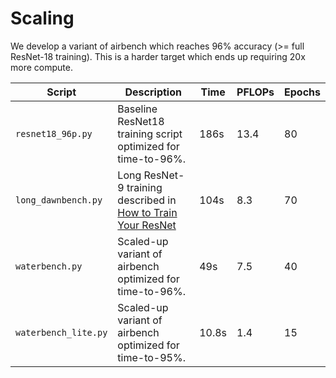 # Scaling

We develop a variant of airbench which reaches 96% accuracy (>= full ResNet-18 training).
This is a harder target which ends up requiring 20x more compute.

| Script | Description | Time | PFLOPs | Epochs |
| - | - | - | - | - | 
| `resnet18_96p.py` | Baseline ResNet18 training script optimized for time-to-96%. | 186s | 13.4 | 80 |
| `long_dawnbench.py` | Long ResNet-9 training described in [How to Train Your ResNet](https://myrtle.ai/learn/how-to-train-your-resnet-8-bag-of-tricks/) | 104s | 8.3 | 70 |
| `waterbench.py` | Scaled-up variant of airbench optimized for time-to-96%. | 49s | 7.5 | 40 |
| `waterbench_lite.py` | Scaled-up variant of airbench optimized for time-to-95%. | 10.8s | 1.4 | 15 |

